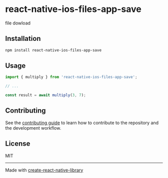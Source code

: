 # react-native-ios-files-app-save

file dowload

## Installation

```sh
npm install react-native-ios-files-app-save
```

## Usage

```js
import { multiply } from 'react-native-ios-files-app-save';

// ...

const result = await multiply(3, 7);
```

## Contributing

See the [contributing guide](CONTRIBUTING.md) to learn how to contribute to the repository and the development workflow.

## License

MIT

---

Made with [create-react-native-library](https://github.com/callstack/react-native-builder-bob)
